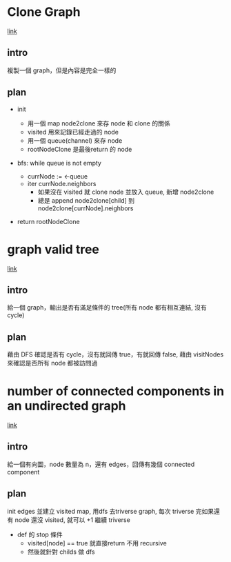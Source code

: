 # Clone Graph
[link](https://leetcode.com/problems/clone-graph/description/)

## intro
複製一個 graph，但是內容是完全一樣的

## plan
- init
    - 用一個 map node2clone 來存 node 和 clone 的關係
    - visited 用來記錄已經走過的 node
    - 用一個 queue(channel) 來存 node
    - rootNodeClone 是最後return 的 node
- bfs: while queue is not empty
    - currNode := <-queue
    - iter currNode.neighbors
        - 如果沒在 visited 就 clone node 並放入 queue, 新增 node2clone
        - 總是 append node2clone[child] 到 node2clone[currNode].neighbors

- return rootNodeClone


# graph valid tree
[link](https://leetcode.com/problems/clone-graph/description/)

## intro
給一個 graph，輸出是否有滿足條件的 tree(所有 node 都有相互連結, 沒有 cycle)

## plan
藉由 DFS 確認是否有 cycle，沒有就回傳 true，有就回傳 false, 藉由 visitNodes 來確認是否所有 node 都被訪問過

# number of connected components in an undirected graph
[link](https://leetcode.com/problems/number-of-connected-components-in-an-undirected-graph)

## intro
給一個有向圖，node 數量為 n，還有 edges，回傳有幾個 connected component

## plan
init edges 並建立 visited map, 用dfs 去triverse graph, 每次 triverse 完如果還有 node 還沒 visited, 就可以 +1 繼續 triverse
- def 的 stop 條件
    - visited[node] == true 就直接return 不用 recursive
    - 然後就針對 childs 做 dfs
